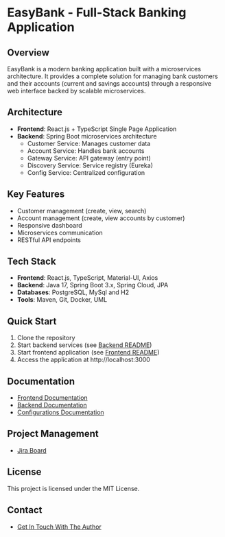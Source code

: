 # EasyBank - Full-Stack Banking Application

## Overview
EasyBank is a modern banking application built with a microservices architecture. It provides a complete solution for managing bank customers and their accounts (current and savings accounts) through a responsive web interface backed by scalable microservices.

## Architecture
- **Frontend**: React.js + TypeScript Single Page Application
- **Backend**: Spring Boot microservices architecture
  - Customer Service: Manages customer data
  - Account Service: Handles bank accounts
  - Gateway Service: API gateway (entry point)
  - Discovery Service: Service registry (Eureka)
  - Config Service: Centralized configuration

## Key Features
- Customer management (create, view, search)
- Account management (create, view accounts by customer)
- Responsive dashboard
- Microservices communication
- RESTful API endpoints

## Tech Stack
- **Frontend**: React.js, TypeScript, Material-UI, Axios
- **Backend**: Java 17, Spring Boot 3.x, Spring Cloud, JPA
- **Databases**: PostgreSQL, MySql and H2
- **Tools**: Maven, Git, Docker, UML

## Quick Start
1. Clone the repository
2. Start backend services (see [Backend README](./backend/README.md))
3. Start frontend application (see [Frontend README](./frontend/README.md))
4. Access the application at http://localhost:3000

## Documentation
- [Frontend Documentation](./web-client/README.md)
- [Backend Documentation](./microservice-core/README.md)
- [Configurations Documentation](./configurations/README.md)

## Project Management
- [Jira Board](https://mohammedelbachiri945.atlassian.net/jira/software/projects/EAS/boards/334/backlog)

## License
This project is licensed under the MIT License.


## Contact 
- [Get In Touch With The Author](mailto:el.bachiri.mohammed@student.youcode.ma)

